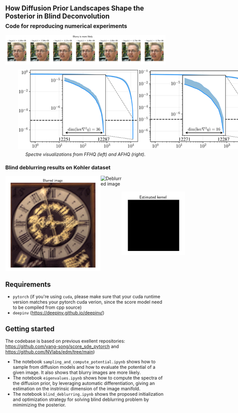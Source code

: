 ## How Diffusion Prior Landscapes Shape the Posterior in Blind Deconvolution <br><sub>Code for reproducing numerical experiments</sub>

![Teaser image](./save/blurry_is_more_likely.png)
<figure style="text-align: center;">
  <div style="display: flex; justify-content: space-between; align-items: center;">
    <img src="./save/spectre_ffhqve.png" alt="FFHQ Spectre" style="height: 250px; object-fit: contain;">
    <img src="./save/spectre_afhqve.png" alt="AFHQ Spectre" style="height: 250px; object-fit: contain;">
  </div>
  <figcaption style="margin-top: 8px; font-style: italic;">
    Spectre visualizations from FFHQ (left) and AFHQ (right).
  </figcaption>
</figure>

### Blind deblurring results on Kohler dataset
<div style="display: flex; justify-content: space-between; align-items: center;">
  <img src="./save/kohler_blurred.png" alt="Blurred image" style="height: 300px; object-fit: contain;">
  <img src="./save/kohler_deblurred.gif" alt="Deblurred image" style="height: 300px; object-fit: contain;">
  <img src="./save/kohler_kernel.gif" alt="Estimated kernel" style="height: 200px; object-fit: contain;">
</div>



## Requirements
- `pytorch` (if you're using `cuda`, please make sure that your cuda runtime version matches your pytorch cuda verion, since the score model need to be compiled from cpp source)
- `deepinv` (https://deepinv.github.io/deepinv/)

## Getting started
The codebase is based on previous exellent repositories: https://github.com/yang-song/score_sde_pytorch and  https://github.com/NVlabs/edm/tree/main) 
- The notebook `sampling_and_compute_potential.ipynb` shows how to sample from diffusion models and how to evaluate the potential of a given image. It also shows that blurry images are more likely.
- The notebook `eigenvalues.ipynb` shows how to compute the spectra of the diffusion prior, by leveraging automatic differentiation, giving an estimation on the instrinsic dimension of the image manifold.
- The notebook `blind_deblurring.ipynb` shows the proposed initialization and optimization strategy for solving blind deblurring problem by mimimizing the posterior.
